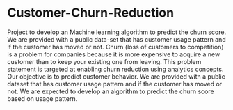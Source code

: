 # Customer-Churn-Reduction
Project to develop an Machine learning algorithm to predict the churn score. We are provided with a public data-set that has customer usage pattern and if the customer has moved or not.
Churn (loss of customers to competition) is a problem for companies because it is more expensive to acquire a new customer than to keep your existing one from leaving. This problem statement is targeted at enabling churn reduction using analytics concepts. Our objective is to predict customer behavior. We are provided with a public dataset that has customer usage pattern and if the customer has moved or not. We are expected to develop an algorithm to predict the churn score based on usage pattern.
